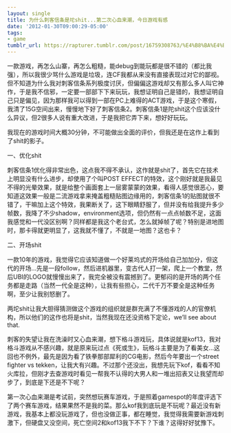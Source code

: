```yaml
---
layout: single
title: 为什么刺客信条是坨shit...第二次心血来潮，今日游戏有感
date: '2012-01-30T09:00:29-05:00'
tags:
- game
tumblr_url: https://rapturer.tumblr.com/post/16759308763/%E4%B8%BA%E4%BB%80%E4%B9%88%E5%88%BA%E5%AE%A2%E4%BF%A1%E6%9D%A1%E6%98%AF%E5%9D%A8shit%E7%AC%AC%E4%BA%8C%E6%AC%A1%E5%BF%83%E8%A1%80%E6%9D%A5%E6%BD%AE%E4%BB%8A%E6%97%A5%E6%B8%B8%E6%88%8F%E6%9C%89%E6%84%9F
---
```

一款游戏，再怎么山寨，再怎么粗糙，能debug到能玩都是很不错的（都比我强），所以我很少骂什么游戏是垃圾，连CF我都从来没有直接表现过对它的鄙视。但不知道为什么我对刺客信条系列极度讨厌，但偏偏这游戏却又有那么多人叫它神作，于是我不信邪，一定要一部部下下来玩玩，我想证明自己是错的，我想证明自己只是偏见，因为那样我可以得到一部在PC上难得的ACT游戏，于是这个寒假，我清了15G空间出来，慢慢地下好了刺客信条2。刺客信条1是陀shit这个应该没什么异议，但2很多人说有重大改进，于是我把它弄下来，想好好玩玩。

我现在的游戏时间大概30分钟，不可能做出全面的评价，但我还是在这作上看到了shit的影子。

一、优化shit

刺客信条1优化得非常出色，这点我不得不承认，这作就是shit了，首先它在技术上明显没有什么进步，却使用了个叫POST EFFECT的特效，这个刚好就是我最见不得的光晕效果，就是给整个画面套上一层雾蒙蒙的效果，看得人感觉很恶心，要知道这效果一般是二流游戏拿来掩盖粗糙贴图边缘用的，刺客信条1的贴图就很不错了，干嘛加上这个特效，我果断关了，这下眼睛舒服了，但并没有给我提升多少帧数，我降了不少shadow，environment选项，但仍然有一点点帧数不足，这面我感觉和一代没区别啊？同样都是我这个老台式，怎么就掉帧了呢？特别是进地图时，那卡得就更明显了，这我就不懂了，不就是一地图？这也卡？

二、开场shit

一款10年的游戏，我觉得它应该知道做一个好莱坞式的开场给自己加加分，但这代的开场…先是一段follow，然后进机器里，变古代人打一架，爬上一个教堂，然后UBI的LOGO就慢慢出来了，我完全被没有震撼到了。更郁闷的是开场的两个任务都是走路（当然一代全是这种），让我有些担心，二代千万不要全是这种任务啊，至少让我别怒删了。

两坨shit让我大胆得猜测做这个游戏的组织就是群充满了不懂游戏的人的官僚机构，所以他们的这作也将是shit，当然我现在还没资格下定论，we’ll see about that.

刺客的失望让我在洗澡时又心血来潮，想下格斗游戏玩，具体说就是kof13，我对格斗游戏从不感兴趣，就是原来玩过点《死或生》，玩格斗主要是为了看美女…这回也不例外，最先是因为看了铁拳那部犀利的CG电影，然后今年要出一个street fighter vs tekken，让我大有兴趣。不过那个还没出，我想先玩下kof，看看不知火库拉，但刚才去查游戏时看见一帮我不认得的大男人和一堆出招表又让我望而却步了，到底是下还是不下呢？

第一次心血来潮是考试前，突然想玩赛车游戏，于是照着gamespot的年度评选下了两个赛车游戏，结果果然不是我的菜。那么kof我到底玩是不玩呢？最近没有新游戏，我基本上都没玩游戏了，但也没做正事，都在睡觉，我觉得我需要新游戏刺激下，但硬盘又没空间，死亡空间2和kof13我下不下？下谁？这得好好犹豫下。

